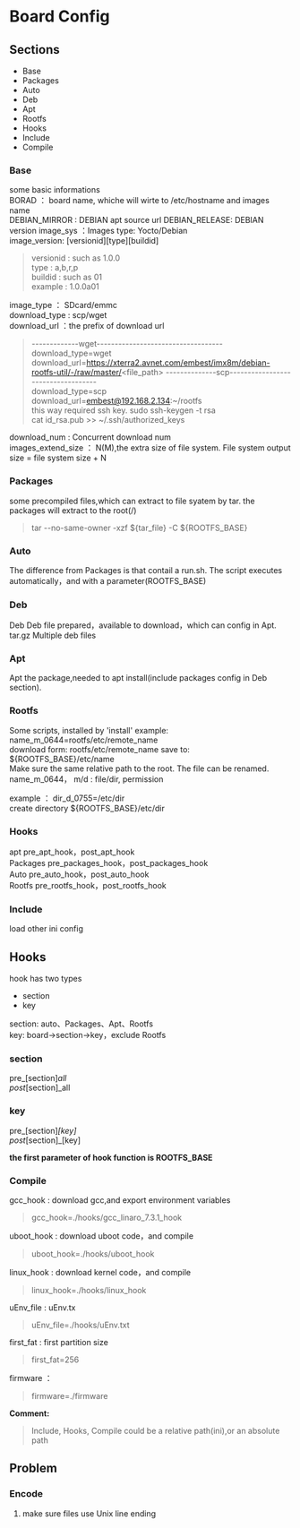 # Board Config

## Sections
- Base
- Packages
- Auto
- Deb
- Apt
- Rootfs
- Hooks
- Include
- Compile

### Base
some basic informations  
BORAD ： board name, whiche will wirte to /etc/hostname and images name  
DEBIAN_MIRROR : DEBIAN apt source url
DEBIAN_RELEASE: DEBIAN version
image_sys ：Images type: Yocto/Debian  
image_version: \[versionid\]\[type\]\[buildid\]  
> versionid : such as 1.0.0  
> type : a,b,r,p  
> buildid : such as 01  
> example : 1.0.0a01  

image_type ： SDcard/emmc  
download_type : scp/wget  
download_url ：the prefix of download url
> -------------wget-----------------------------------  
> download_type=wget  
> download_url=https://xterra2.avnet.com/embest/imx8m/debian-rootfs-util/-/raw/master/<file_path>
> --------------scp-----------------------------------  
> download_type=scp  
> download_url=embest@192.168.2.134:~/rootfs  
> this way required ssh key. 
> sudo ssh-keygen -t rsa  
> cat id_rsa.pub >> ~/.ssh/authorized_keys  

download_num : Concurrent download num  
images_extend_size ： N(M),the extra size of file system. File system output size = file system size + N

### Packages
some precompiled files,which can extract to file syatem by tar.
the packages will extract to the root(/)   
> tar --no-same-owner -xzf ${tar_file}  -C  ${ROOTFS_BASE}

### Auto
The difference from Packages is that contail a run.sh.
The script executes automatically，and with a parameter(ROOTFS_BASE)

### Deb
Deb Deb file prepared，available to download，which can config in Apt. 
tar.gz Multiple deb files

### Apt
Apt the package,needed to apt install(include packages config in Deb section).

### Rootfs
Some scripts, installed by 'install'
example: name_m_0644=rootfs/etc/remote_name  
download form: rootfs/etc/remote_name
save to: ${ROOTFS_BASE}/etc/name  
Make sure the same relative path to the root.
The file can be renamed.
name_m_0644， m/d : file/dir,  permission

example ： dir_d_0755=/etc/dir  
create directory ${ROOTFS_BASE}/etc/dir  

### Hooks  
apt  pre_apt_hook，post_apt_hook  
Packages pre_packages_hook，post_packages_hook  
Auto pre_auto_hook，post_auto_hook  
Rootfs pre_rootfs_hook，post_rootfs_hook  

### Include
load other ini config 

## Hooks 
hook has two types
- section
- key

section: auto、Packages、Apt、Rootfs  
key: board->section->key，exclude Rootfs

### section
pre_[section]_all  
post_[section]_all  

### key 
pre_[section]_[key]  
post_[section]_[key]  

<b>the first parameter of hook function is ROOTFS_BASE</b>


### Compile
gcc_hook : download gcc,and export environment variables  
> gcc_hook=./hooks/gcc_linaro_7.3.1_hook  

uboot_hook : download uboot code，and compile
> uboot_hook=./hooks/uboot_hook

linux_hook : download kernel code，and compile
>linux_hook=./hooks/linux_hook

uEnv_file : uEnv.tx 
> uEnv_file=./hooks/uEnv.txt

first_fat : first partition size
> first_fat=256

firmware ：
> firmware=./firmware

<b>Comment:</b>
> Include, Hooks, Compile could be a relative path(ini),or an absolute path

## Problem
### Encode
1. make sure files use Unix line ending

